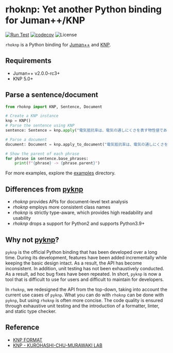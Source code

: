 # rhoknp: Yet another Python binding for Juman++/KNP

[![Run Test](https://github.com/ku-nlp/rhoknp/actions/workflows/test.yml/badge.svg)](https://github.com/ku-nlp/rhoknp/actions/workflows/test.yml)
[![codecov](https://codecov.io/gh/ku-nlp/rhoknp/branch/main/graph/badge.svg?token=29S0XMLTRG)](https://codecov.io/gh/ku-nlp/rhoknp)
![License](http://img.shields.io/badge/license-MIT-blue.svg)

`rhoknp` is a Python binding for [Juman++](https://github.com/ku-nlp/jumanpp) and [KNP](https://github.com/ku-nlp/knp).

## Requirements
- Juman++ v2.0.0-rc3+
- KNP 5.0+

<!--- uncomment here after publication
## Installation
```shell
pip install rhoknp
```
-->

## Parse a sentence/document

```python
from rhoknp import KNP, Sentence, Document

# Create a KNP instance
knp = KNP()
# Parse the sentence using KNP
sentence: Sentence = knp.apply("電気抵抗率は、電気の通しにくさを表す物性値である。")

# Parse a document
document: Document = knp.apply_to_document("電気抵抗率は、電気の通しにくさを表す物性値である。単に、抵抗率とも呼ばれる。")

# Show the parent of each phrase
for phrase in sentence.base_phrases:
    print(f"{phrase} -> {phrase.parent}")
```

For more examples, explore the [examples](./examples) directory.

## Differences from [pyknp](https://github.com/ku-nlp/pyknp/tree/master/pyknp)

- *rhoknp* provides APIs for document-level text analysis
- *rhoknp* employs more consistent class names
- *rhoknp* is strictly type-aware, which provides high readability and usability
- *rhoknp* drops a support for Python2 and supports Python3.9+

## Why not [pyknp](https://github.com/ku-nlp/pyknp)?

`pyknp` is the official Python binding that has been developed over a long time.
During its development, features have been added incrementally while keeping the basic design intact.
As a result, the API has become inconsistent.
In addition, unit testing has not been exhaustively conducted.
As a result, ad hoc bug fixes have been repeated.
In short, `pyknp` is now a tool that is difficult to use for users and difficult to maintain for developers.

In `rhoknp`, we redesigned the API from the top-down, taking into account the current use cases of `pyknp`.
What you can do with `rhoknp` can be done with `pyknp`, but using `rhoknp` is often more concise.
The code quality is ensured through exhaustive unit testing and the introduction of a formatter, linter, and static type checker.

## Reference

- [KNP FORMAT](http://cr.fvcrc.i.nagoya-u.ac.jp/~sasano/knp/format.html)
- [KNP - KUROHASHI-CHU-MURAWAKI LAB](https://nlp.ist.i.kyoto-u.ac.jp/?KNP)
